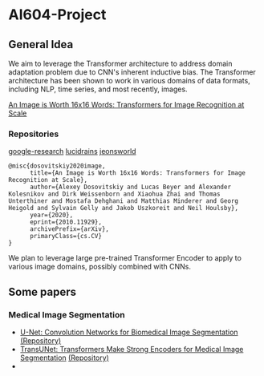 # AI604-Project

## General Idea

We aim to leverage the Transformer architecture to address domain adaptation problem due to CNN's inherent inductive bias. The Transformer architecture has been shown to work in various domains of data formats, including NLP, time series, and most recently, images. 

[An Image is Worth 16x16 Words: Transformers for Image Recognition at Scale](https://arxiv.org/abs/2010.11929)

### Repositories
[google-research](https://github.com/google-research/vision_transformer)
[lucidrains](https://github.com/lucidrains/vit-pytorch)
[jeonsworld](https://github.com/jeonsworld/ViT-pytorch)

```
@misc{dosovitskiy2020image,
      title={An Image is Worth 16x16 Words: Transformers for Image Recognition at Scale}, 
      author={Alexey Dosovitskiy and Lucas Beyer and Alexander Kolesnikov and Dirk Weissenborn and Xiaohua Zhai and Thomas Unterthiner and Mostafa Dehghani and Matthias Minderer and Georg Heigold and Sylvain Gelly and Jakob Uszkoreit and Neil Houlsby},
      year={2020},
      eprint={2010.11929},
      archivePrefix={arXiv},
      primaryClass={cs.CV}
}
```

We plan to leverage large pre-trained Transformer Encoder to apply to various image domains, possibly combined with CNNs. 

## Some papers

### Medical Image Segmentation 

* [U-Net: Convolution Networks for Biomedical Image Segmentation](https://arxiv.org/abs/1505.04597) [(Repository)](https://github.com/zhixuhao/unet)
* [TransUNet: Transformers Make Strong Encoders for Medical Image Segmentation](https://arxiv.org/abs/2102.04306) [(Repository)](https://github.com/Beckschen/TransUNet)
* 
